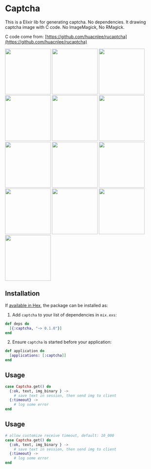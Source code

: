 # Captcha

This is a Elixir lib for generating captcha. No dependencies. It drawing captcha image with C code. No ImageMagick, No RMagick.

C code come from: [https://github.com/huacnlee/rucaptcha](https://github.com/huacnlee/rucaptcha)

<img src="https://cloud.githubusercontent.com/assets/5518/22151425/e02390c8-df58-11e6-974d-5eb9b1a4e577.gif" width="150px" /> <img src="https://cloud.githubusercontent.com/assets/5518/22151427/e4939d92-df58-11e6-9754-4a46a86acea8.gif" width="150px" /> <img src="https://cloud.githubusercontent.com/assets/5518/22151431/e494576e-df58-11e6-9845-a5590904c175.gif" width="150px" /> <img src="https://cloud.githubusercontent.com/assets/5518/22151432/e495066e-df58-11e6-92b8-38b40b73aba0.gif" width="150px" /> <img src="https://cloud.githubusercontent.com/assets/5518/22151428/e49404ee-df58-11e6-8e2d-8b17b33a3710.gif" width="150px" /> <img src="https://cloud.githubusercontent.com/assets/5518/22151430/e4942406-df58-11e6-9ff8-6e2325304b41.gif" width="150px" /> <img src="https://cloud.githubusercontent.com/assets/5518/22151429/e4941ae2-df58-11e6-8107-757296573b2f.gif" width="150px" /> <img src="https://cloud.githubusercontent.com/assets/5518/22151433/e4c7c89c-df58-11e6-9853-1ffbb4986962.gif" width="150px" /> <img src="https://cloud.githubusercontent.com/assets/5518/22151435/e4c97ea8-df58-11e6-8959-b4c78716271d.gif" width="150px" /> <img src="https://cloud.githubusercontent.com/assets/5518/22151436/e4cc09f2-df58-11e6-965c-673333b33c0d.gif" width="150px" /> <img src="https://cloud.githubusercontent.com/assets/5518/22151434/e4c87788-df58-11e6-9490-c255aaafce71.gif" width="150px" /> <img src="https://cloud.githubusercontent.com/assets/5518/22151445/ee35ff66-df58-11e6-8660-a3673ef3f5ee.gif" width="150px" /> <img src="https://cloud.githubusercontent.com/assets/5518/22151446/ee67b074-df58-11e6-9b95-7d53eec21c33.gif" width="150px" />

## Installation

If [available in Hex](https://hex.pm/docs/publish), the package can be installed as:

1. Add `captcha` to your list of dependencies in `mix.exs`:

  ```elixir
  def deps do
    [{:captcha, "~> 0.1.0"}]
  end
  ```

2. Ensure `captcha` is started before your application:

  ```elixir
  def application do
    [applications: [:captcha]]
  end
  ```

## Usage

```elixir
case Captcha.get() do
  {:ok, text, img_binary } ->
    # save text in session, then send img to client
  {:timeout} ->
    # log some error
end
```
## Usage

```elixir
# allow customize receive timeout, default: 10_000
case Captcha.get() do
  {:ok, text, img_binary } ->
    # save text in session, then send img to client
  {:timeout} ->
    # log some error
end
```
